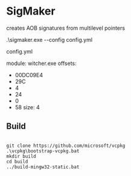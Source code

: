 # SigMaker

creates AOB signatures from multilevel pointers

.\sigmaker.exe --config config.yml


config.yml

module: witcher.exe
offsets:
  - 00DC09E4
  - 29C
  - 4
  - 24
  - 0
  - 58
size: 4

## Build

```

git clone https://github.com/microsoft/vcpkg
.\vcpkg\bootstrap-vcpkg.bat
mkdir build
cd build
../build-mingw32-static.bat

```
